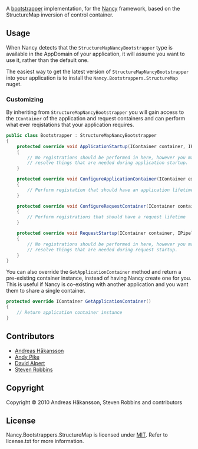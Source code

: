 A [bootstrapper](https://github.com/NancyFx/Nancy/wiki/Bootstrapper) implementation, for the [Nancy](http://nancyfx.org) framework, based on the StructureMap inversion of control container.

## Usage

When Nancy detects that the `StructureMapNancyBootstrapper` type is available in the AppDomain of your application, it will assume you want to use it, rather than the default one.

The easiest way to get the latest version of `StructureMapNancyBootstrapper` into your application is to install the `Nancy.Bootstrappers.StructureMap` nuget.

### Customizing

By inheriting from `StructureMapNancyBootstrapper` you will gain access to the `IContainer` of the application and request containers and can perform what ever reqistations that your application requires.

```c#
public class Bootstrapper : StructureMapNancyBootstrapper
{
    protected override void ApplicationStartup(IContainer container, IPipelines pipelines)
    {
        // No registrations should be performed in here, however you may
        // resolve things that are needed during application startup.
    }

    protected override void ConfigureApplicationContainer(IContainer existingContainer)
    {
        // Perform registation that should have an application lifetime
    }

    protected override void ConfigureRequestContainer(IContainer container, NancyContext context)
    {
        // Perform registrations that should have a request lifetime
    }

    protected override void RequestStartup(IContainer container, IPipelines pipelines, NancyContext context)
    {
        // No registrations should be performed in here, however you may
        // resolve things that are needed during request startup.
    }
}
```

You can also override the `GetApplicationContainer` method and return a pre-existing container instance, instead of having Nancy create one for you. This is useful if Nancy is co-existing with another application and you want them to share a single container.

```c#
protected override IContainer GetApplicationContainer()
{
    // Return application container instance
}
```

## Contributors

* [Andreas Håkansson](http://github.com/thecodejunkie)
* [Andy Pike](http://github.com/andypike)
* [David Alpert](http://github.com/davidalpert)
* [Steven Robbins](http://github.com/grumpydev)

## Copyright

Copyright © 2010 Andreas Håkansson, Steven Robbins and contributors

## License

Nancy.Bootstrappers.StructureMap is licensed under [MIT](http://www.opensource.org/licenses/mit-license.php "Read more about the MIT license form"). Refer to license.txt for more information.
